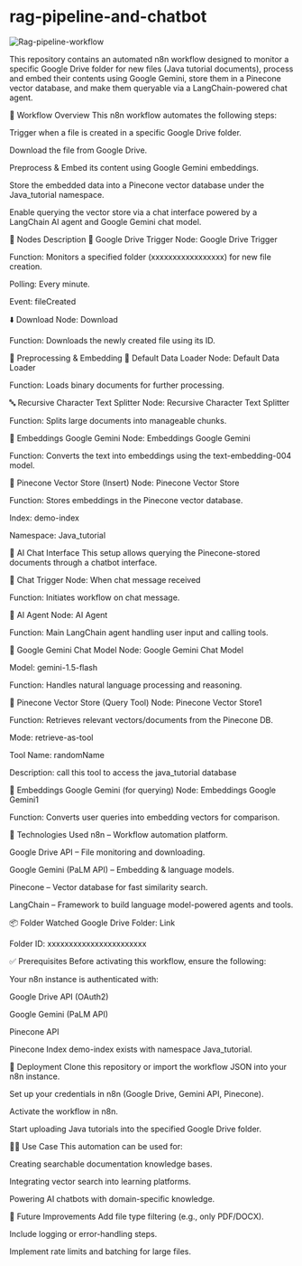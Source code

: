 # rag-pipeline-and-chatbot
![Rag-pipeline-workflow](https://github.com/user-attachments/assets/16ad7973-24bc-4166-9c3c-b0d4b5f7caed)


This repository contains an automated n8n workflow designed to monitor a specific Google Drive folder for new files (Java tutorial documents), process and embed their contents using Google Gemini, store them in a Pinecone vector database, and make them queryable via a LangChain-powered chat agent.

🔁 Workflow Overview
This n8n workflow automates the following steps:

Trigger when a file is created in a specific Google Drive folder.

Download the file from Google Drive.

Preprocess & Embed its content using Google Gemini embeddings.

Store the embedded data into a Pinecone vector database under the Java_tutorial namespace.

Enable querying the vector store via a chat interface powered by a LangChain AI agent and Google Gemini chat model.

🔧 Nodes Description
📂 Google Drive Trigger
Node: Google Drive Trigger

Function: Monitors a specified folder (xxxxxxxxxxxxxxxxx) for new file creation.

Polling: Every minute.

Event: fileCreated

⬇️ Download
Node: Download

Function: Downloads the newly created file using its ID.

🧹 Preprocessing & Embedding
📄 Default Data Loader
Node: Default Data Loader

Function: Loads binary documents for further processing.

🔤 Recursive Character Text Splitter
Node: Recursive Character Text Splitter

Function: Splits large documents into manageable chunks.

🧠 Embeddings Google Gemini
Node: Embeddings Google Gemini

Function: Converts the text into embeddings using the text-embedding-004 model.

🧠 Pinecone Vector Store (Insert)
Node: Pinecone Vector Store

Function: Stores embeddings in the Pinecone vector database.

Index: demo-index

Namespace: Java_tutorial

💬 AI Chat Interface
This setup allows querying the Pinecone-stored documents through a chatbot interface.

📨 Chat Trigger
Node: When chat message received

Function: Initiates workflow on chat message.

🤖 AI Agent
Node: AI Agent

Function: Main LangChain agent handling user input and calling tools.

💬 Google Gemini Chat Model
Node: Google Gemini Chat Model

Model: gemini-1.5-flash

Function: Handles natural language processing and reasoning.

🧠 Pinecone Vector Store (Query Tool)
Node: Pinecone Vector Store1

Function: Retrieves relevant vectors/documents from the Pinecone DB.

Mode: retrieve-as-tool

Tool Name: randomName

Description: call this tool to access the java_tutorial database

🧠 Embeddings Google Gemini (for querying)
Node: Embeddings Google Gemini1

Function: Converts user queries into embedding vectors for comparison.

🧠 Technologies Used
n8n – Workflow automation platform.

Google Drive API – File monitoring and downloading.

Google Gemini (PaLM API) – Embedding & language models.

Pinecone – Vector database for fast similarity search.

LangChain – Framework to build language model-powered agents and tools.

📦 Folder Watched
Google Drive Folder: Link

Folder ID: xxxxxxxxxxxxxxxxxxxxxxx

✅ Prerequisites
Before activating this workflow, ensure the following:

Your n8n instance is authenticated with:

Google Drive API (OAuth2)

Google Gemini (PaLM API)

Pinecone API

Pinecone Index demo-index exists with namespace Java_tutorial.

🚀 Deployment
Clone this repository or import the workflow JSON into your n8n instance.

Set up your credentials in n8n (Google Drive, Gemini API, Pinecone).

Activate the workflow in n8n.

Start uploading Java tutorials into the specified Google Drive folder.

🙋‍♂️ Use Case
This automation can be used for:

Creating searchable documentation knowledge bases.

Integrating vector search into learning platforms.

Powering AI chatbots with domain-specific knowledge.

📌 Future Improvements
Add file type filtering (e.g., only PDF/DOCX).

Include logging or error-handling steps.

Implement rate limits and batching for large files.
